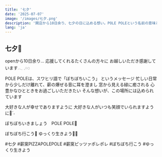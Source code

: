```yaml
---
title: '七夕'
date: '2025-07-07'
image: '/images/七夕.png'
description: '開店から10日余り、七夕の日に込める想い。POLE POLEという名前の意味と、心豊かなひとときを過ごしていただきたいという願い。'
lang: 'ja'
---
```


## 七夕🎋

openから10日余り…
応援してくれるたくさんの方々に
お越しいただき感謝しています𓂃 𓈒𓏸◌‬

POLE POLEは、スワヒリ語で「ぼちぼちいこう」
というメッセージ
忙しい日常から少しだけ離れて、薪の爆ぜる音に耳を澄まし
窓から見える緑に癒される
心豊かなひとときをお過ごしいただきたい
そんな想いが、この場所には込められています

大好きな人が幸せでありますように
大好きな人がいつも笑顔でいられますように🌳ˊ˗

ぼちぼちいきましょう　POLE POLE👣

ぼちぼち行こう🎋
ゆっくり生きよう🐢➿

#七夕 #薪窯PIZZAPOLEPOLE #薪窯ピッツァポレポレ #ぼちぼち行こう #ゆっくり生きよう
